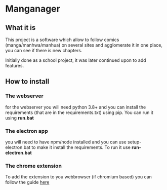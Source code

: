 # Manganager


## What it is
This project is a software which allow to follow comics (manga/manhwa/manhua) on several sites and agglomerate it in one place, you can see if there is new chapters.

Initially done as a school project, it was later continued upon to add features.

## How to install

### The webserver

for the webserver you will need python 3.8+
and you can install the requirements (that are in the requirements.txt) using pip.
You can run it using **run.bat** 


### The electron app

you will need to have npm/node installed
and you can use setup-electron.bat to make it install the requirements.
To run it use **run-electron.bat**

### The chrome extension

To add the extension to you webbrowser (if chromium based)
you can follow the guide [here](https://developer.chrome.com/docs/extensions/mv3/getstarted/#unpacked)